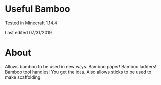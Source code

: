 # Useful Bamboo

Tested in Minecraft 1.14.4

Last edited 07/31/2019

# About

Allows bamboo to be used in new ways.  Bamboo paper!  Bamboo ladders!  Bamboo tool handles!  You get the idea.  Also allows sticks to be used to make scaffolding.
